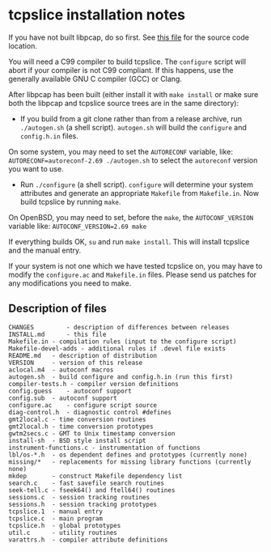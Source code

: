 # tcpslice installation notes

If you have not built libpcap, do so first.  See [this file](README.md)
for the source code location.

You will need a C99 compiler to build tcpslice.  The `configure`
script will abort if your compiler is not C99 compliant.  If this
happens, use the generally available GNU C compiler (GCC) or Clang.

After libpcap has been built (either install it with `make install`
or make sure both the libpcap and tcpslice source trees are in the same
directory):

* If you build from a git clone rather than from a release archive,
run `./autogen.sh` (a shell script).  `autogen.sh` will
build the `configure` and `config.h.in` files.

On some system, you may need to set the `AUTORECONF` variable, like:
`AUTORECONF=autoreconf-2.69 ./autogen.sh`
to select the `autoreconf` version you want to use.

* Run `./configure` (a shell script).  `configure` will determine your
system attributes and generate an appropriate `Makefile` from `Makefile.in`.
Now build tcpslice by running `make`.

On OpenBSD, you may need to set, before the `make`, the `AUTOCONF_VERSION`
variable like:
`AUTOCONF_VERSION=2.69 make`

If everything builds OK, `su` and run `make install`.  This will install
tcpslice and the manual entry.

If your system is not one which we have tested tcpslice on, you may
have to modify the `configure.ac` and `Makefile.in` files.  Please send us
patches for any modifications you need to make.

## Description of files
```
CHANGES         - description of differences between releases
INSTALL.md      - this file
Makefile.in	- compilation rules (input to the configure script)
Makefile-devel-adds - additional rules if .devel file exists
README.md	- description of distribution
VERSION		- version of this release
aclocal.m4	- autoconf macros
autogen.sh	- build configure and config.h.in (run this first)
compiler-tests.h - compiler version definitions
config.guess	- autoconf support
config.sub	- autoconf support
configure.ac	- configure script source
diag-control.h	- diagnostic control #defines
gmt2local.c	- time conversion routines
gmt2local.h	- time conversion prototypes
gwtm2secs.c	- GMT to Unix timestamp conversion
install-sh	- BSD style install script
instrument-functions.c - instrumentation of functions
lbl/os-*.h	- os dependent defines and prototypes (currently none)
missing/*	- replacements for missing library functions (currently none)
mkdep		- construct Makefile dependency list
search.c	- fast savefile search routines
seek-tell.c	- fseek64() and ftell64() routines
sessions.c	- session tracking routines
sessions.h	- session tracking prototypes
tcpslice.1	- manual entry
tcpslice.c	- main program
tcpslice.h	- global prototypes
util.c		- utility routines
varattrs.h	- compiler attribute definitions
```
